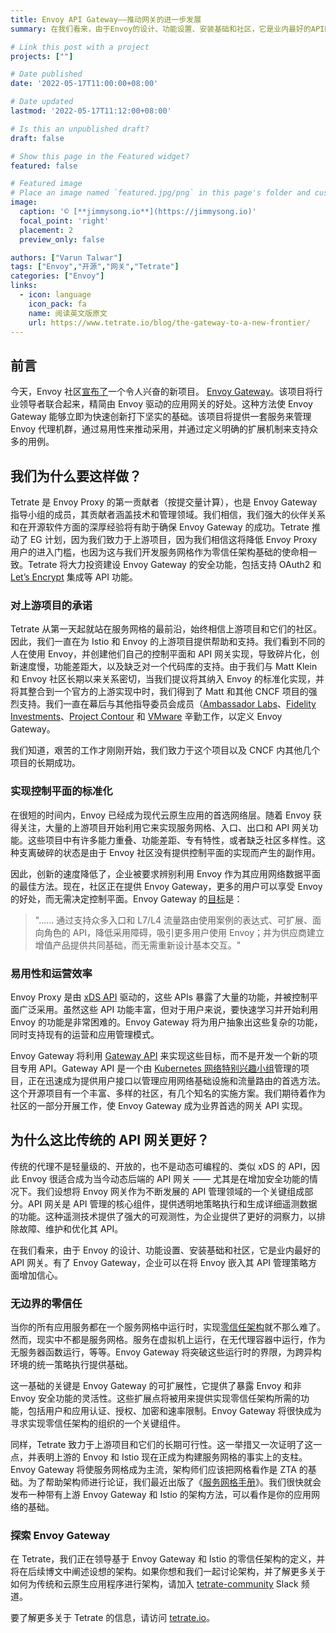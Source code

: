 ```yaml
---
title: Envoy API Gateway——推动网关的进一步发展
summary: 在我们看来，由于Envoy的设计、功能设置、安装基础和社区，它是业内最好的API网关。有了Envoy Gateway，企业可以在将Envoy嵌入其API管理策略方面增加信心。

# Link this post with a project
projects: [""]

# Date published
date: '2022-05-17T11:00:00+08:00'

# Date updated
lastmod: '2022-05-17T11:12:00+08:00'

# Is this an unpublished draft?
draft: false

# Show this page in the Featured widget?
featured: false

# Featured image
# Place an image named `featured.jpg/png` in this page's folder and customize its options here.
image:
  caption: '© [**jimmysong.io**](https://jimmysong.io)'
  focal_point: 'right'
  placement: 2
  preview_only: false

authors: ["Varun Talwar"]
tags: ["Envoy","开源","网关","Tetrate"]
categories: ["Envoy"]
links:
  - icon: language
    icon_pack: fa
    name: 阅读英文版原文
    url: https://www.tetrate.io/blog/the-gateway-to-a-new-frontier/
---
```


## 前言

今天，Envoy 社区[宣布了](https://www.cncf.io/blog/2022/05/16/introducing-envoy-gateway/)一个令人兴奋的新项目。 [Envoy Gateway](https://github.com/envoyproxy/gateway)。该项目将行业领导者联合起来，精简由 Envoy 驱动的应用网关的好处。这种方法使 Envoy Gateway 能够立即为快速创新打下坚实的基础。该项目将提供一套服务来管理 Envoy 代理机群，通过易用性来推动采用，并通过定义明确的扩展机制来支持众多的用例。

## 我们为什么要这样做？

Tetrate 是 Envoy Proxy 的第一贡献者（按提交量计算），也是 Envoy Gateway 指导小组的成员，其贡献者涵盖技术和管理领域。我们相信，我们强大的伙伴关系和在开源软件方面的深厚经验将有助于确保 Envoy Gateway 的成功。Tetrate 推动了 EG 计划，因为我们致力于上游项目，因为我们相信这将降低 Envoy Proxy 用户的进入门槛，也因为这与我们开发服务网格作为零信任架构基础的使命相一致。Tetrate 将大力投资建设 Envoy Gateway 的安全功能，包括支持 OAuth2 和 [Let’s Encrypt](https://letsencrypt.org/) 集成等 API 功能。

### 对上游项目的承诺

Tetrate 从第一天起就站在服务网格的最前沿，始终相信上游项目和它们的社区。因此，我们一直在为 Istio 和 Envoy 的上游项目提供帮助和支持。我们看到不同的人在使用 Envoy，并创建他们自己的控制平面和 API 网关实现，导致碎片化，创新速度慢，功能差距大，以及缺乏对一个代码库的支持。由于我们与 Matt Klein 和 Envoy 社区长期以来关系密切，当我们提议将其纳入 Envoy 的标准化实现，并将其整合到一个官方的上游实现中时，我们得到了 Matt 和其他 CNCF 项目的强烈支持。我们一直在幕后与其他指导委员会成员（[Ambassador Labs](https://www.getambassador.io/)、[Fidelity Investments](https://www.fidelity.com/)、[Project Contour](https://projectcontour.io/) 和 [VMware](https://www.vmware.com/) 辛勤工作，以定义 Envoy Gateway。

我们知道，艰苦的工作才刚刚开始，我们致力于这个项目以及 CNCF 内其他几个项目的长期成功。

### 实现控制平面的标准化

在很短的时间内，Envoy 已经成为现代云原生应用的首选网络层。随着 Envoy 获得关注，大量的上游项目开始利用它来实现服务网格、入口、出口和 API 网关功能。这些项目中有许多能力重叠、功能差距、专有特性，或者缺乏社区多样性。这种支离破碎的状态是由于 Envoy 社区没有提供控制平面的实现而产生的副作用。

因此，创新的速度降低了，企业被要求辨别利用 Envoy 作为其应用网络数据平面的最佳方法。现在，社区正在提供 Envoy Gateway，更多的用户可以享受 Envoy 的好处，而无需决定控制平面。Envoy Gateway 的[目标](https://github.com/envoyproxy/gateway/blob/main/GOALS.md#goals)是：

> "...... 通过支持众多入口和 L7/L4 流量路由使用案例的表达式、可扩展、面向角色的 API，降低采用障碍，吸引更多用户使用 Envoy；并为供应商建立增值产品提供共同基础，而无需重新设计基本交互。"

### 易用性和运营效率

Envoy Proxy 是由 [xDS API](https://github.com/cncf/xds) 驱动的，这些 APIs 暴露了大量的功能，并被控制平面广泛采用。虽然这些 API 功能丰富，但对于用户来说，要快速学习并开始利用 Envoy 的功能是非常困难的。Envoy Gateway 将为用户抽象出这些复杂的功能，同时支持现有的运营和应用管理模式。

Envoy Gateway 将利用 [Gateway API](https://gateway-api.sigs.k8s.io/) 来实现这些目标，而不是开发一个新的项目专用 API。Gateway API 是一个由 [Kubernetes 网络特别兴趣小组](https://github.com/kubernetes/community/tree/master/sig-network)管理的项目，正在迅速成为提供用户接口以管理应用网络基础设施和流量路由的首选方法。这个开源项目有一个丰富、多样的社区，有几个知名的实施方案。我们期待着作为社区的一部分开展工作，使 Envoy Gateway 成为业界首选的网关 API 实现。

## 为什么这比传统的 API 网关更好？

传统的代理不是轻量级的、开放的，也不是动态可编程的、类似 xDS 的 API，因此 Envoy 很适合成为当今动态后端的 API 网关 —— 尤其是在增加安全功能的情况下。我们设想将 Envoy 网关作为不断发展的 API 管理领域的一个关键组成部分。API 网关是 API 管理的核心组件，提供透明地策略执行和生成详细遥测数据的功能。这种遥测技术提供了强大的可观测性，为企业提供了更好的洞察力，以排除故障、维护和优化其 API。

在我们看来，由于 Envoy 的设计、功能设置、安装基础和社区，它是业内最好的 API 网关。有了 Envoy Gateway，企业可以在将 Envoy 嵌入其 API 管理策略方面增加信心。

### 无边界的零信任

当你的所有应用服务都在一个服务网格中运行时，实现[零信任架构](https://www.tetrate.io/zero-trust/)就不那么难了。然而，现实中不都是服务网格。服务在虚拟机上运行，在无代理容器中运行，作为无服务器函数运行，等等。Envoy Gateway 将突破这些运行时的界限，为跨异构环境的统一策略执行提供基础。

这一基础的关键是 Envoy Gateway 的可扩展性，它提供了暴露 Envoy 和非 Envoy 安全功能的灵活性。这些扩展点将被用来提供实现零信任架构所需的功能，包括用户和应用认证、授权、加密和速率限制。Envoy Gateway 将很快成为寻求实现零信任架构的组织的一个关键组件。

同样，Tetrate 致力于上游项目和它们的长期可行性。这一举措又一次证明了这一点，并表明上游的 Envoy 和 Istio 现在正成为构建服务网格的事实上的支柱。Envoy Gateway 将使服务网格成为主流，架构师们应该把网格看作是 ZTA 的基础。为了帮助架构师进行论证，我们最近出版了《[服务网格手册](https://www.tetrate.io/service-mesh-handbook/)》。我们很快就会发布一种带有上游 Envoy Gateway 和 Istio 的架构方法，可以看作是你的应用网络的基础。

### 探索 Envoy Gateway

在 Tetrate，我们正在领导基于 Envoy Gateway 和 Istio 的零信任架构的定义，并将在后续博文中阐述设想的架构。如果你想和我们一起讨论架构，并了解更多关于如何为传统和云原生应用程序进行架构，请加入 [tetrate-community](http://tetrate-community.slack.com/) Slack 频道。

要了解更多关于 Tetrate 的信息，请访问 [tetrate.io](https://www.tetrate.io/envoy-gateway/)。
